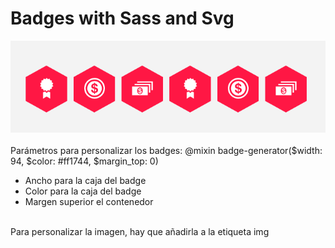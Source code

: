 # Badges with Sass and Svg
![alt tag](https://github.com/ivanalbizu/Badges-with-Sass-and-Svg/blob/master/img/sass-svg-badge.png)
<br /><br />
Parámetros para personalizar los badges: @mixin badge-generator($width: 94, $color: #ff1744, $margin_top: 0)<br />
* Ancho para la caja del badge
* Color para la caja del badge
* Margen superior el contenedor
<br />
Para personalizar la imagen, hay que añadirla a la etiqueta img
